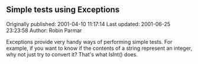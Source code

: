 ## Simple tests using Exceptions 
Originally published: 2001-04-10 11:17:14 
Last updated: 2001-06-25 23:23:58 
Author: Robin Parmar 
 
Exceptions provide very handy ways of performing simple tests. For example, if you want to know if the contents of a string represent an integer, why not just try to convert it? That's what IsInt() does.